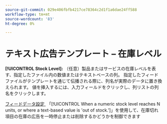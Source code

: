 ```yaml
---
source-git-commit: 029e406fbfb4217ce78364c2d1f1a6dae24ff588
workflow-type: tm+mt
source-wordcount: '83'
ht-degree: 0%

---
```

# テキスト広告テンプレート – 在庫レベル

**[!UICONTROL Stock Level]:** （任意）製品またはサービスの在庫レベルを表す、指定したファイル内の数値またはテキストベースの列。 指定したフィードファイルがテンプレートを通じて伝播される際に、列名が実際のデータに置き換えられます。 値を挿入するには、入力フィールドをクリックし、列リストの列名をクリックします。

[&#x200B; フィードデータ設定 &#x200B;](/help/search-social-commerce/campaign-management/inventory-feeds/feed-settings-manage.md#feed-data-settings) 「[!UICONTROL When a numeric stock level reaches N units, or where a text-based value is 'out of stock.']」を使用して、在庫切れ項目の在庫の広告を一時停止または削除するかどうかを制御できます
